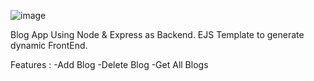 ![image](https://github.com/user-attachments/assets/c7587128-bf11-47d0-bf9f-26e8b39663e6)

Blog App Using Node & Express as Backend.
EJS Template to generate dynamic FrontEnd.

Features :
  -Add Blog
  -Delete Blog
  -Get All Blogs
